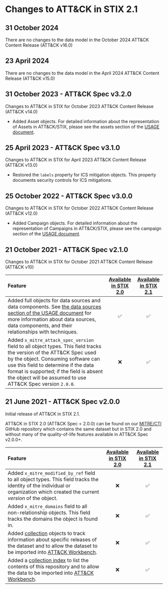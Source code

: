 # Changes to ATT&CK in STIX 2.1

## 31 October 2024

There are no changes to the data model in the October 2024 ATT&CK Content Release (ATT&CK v16.0)

## 23 April 2024

There are no changes to the data model in the April 2024 ATT&CK Content Release (ATT&CK v15.0)

## 31 October 2023 - ATT&CK Spec v3.2.0

Changes to ATT&CK in STIX for October 2023 ATT&CK Content Release (ATT&CK v14.0)

* Added Asset objects. For detailed information about the representation of Assets in ATT&CK/STIX, please see the assets section of the [USAGE document](https://github.com/mitre-attack/attack-stix-data/blob/master/USAGE.md#assets).

## 25 April 2023 - ATT&CK Spec v3.1.0

Changes to ATT&CK in STIX for April 2023 ATT&CK Content Release (ATT&CK v13.0)

* Restored the `labels` property for ICS mitigation objects. This property documents security controls for ICS mitigations.

## 25 October 2022 - ATT&CK Spec v3.0.0

Changes to ATT&CK in STIX for October 2022 ATT&CK Content Release (ATT&CK v12.0)

* Added Campaign objects. For detailed information about the representation of Campaigns in ATT&CK/STIX, please see the campaign section of the [USAGE document](https://github.com/mitre-attack/attack-stix-data/blob/master/USAGE.md#campaigns).

## 21 October 2021 - ATT&CK Spec v2.1.0
Changes to ATT&CK in STIX for October 2021 ATT&CK Content Release (ATT&CK v10)

| Feature | [Available in STIX 2.0](https://github.com/mitre/cti) | [Available in STIX 2.1](https://github.com/mitre-attack/attack-stix-data) |
|:--------|:-----------------------------------------------------:|:-------------------------------------------------------------------------:|
| Added full objects for data sources and data components. See [the data sources section of the USAGE document](https://github.com/mitre-attack/attack-stix-data/blob/master/USAGE.md#data-sources-and-data-components) for more information about data sources, data components, and their relationships with techniques. | :white_check_mark: | :white_check_mark: |
| Added `x_mitre_attack_spec_version` field to all object types. This field tracks the version of the ATT&CK Spec used by the object. Consuming software can use this field to determine if the data format is supported; if the field is absent the object will be assumed to use ATT&CK Spec version `2.0.0`. | :x: | :white_check_mark: |

## 21 June 2021 - ATT&CK Spec v2.0.0
Initial release of ATT&CK in STIX 2.1.

ATT&CK in STIX 2.0 (ATT&CK Spec < 2.0.0) can be found on our [MITRE/CTI](https://github.com/mitre/cti) GitHub repository which contains the same dataset but in STIX 2.0 and without many of the quality-of-life features available in ATT&CK Spec v2.0.0+.

| Feature | [Available in STIX 2.0](https://github.com/mitre/cti) | [Available in STIX 2.1](https://github.com/mitre-attack/attack-stix-data) |
|:--------|:-----------------------------------------------------:|:-------------------------------------------------------------------------:|
| Added `x_mitre_modified_by_ref` field to all object types. This field tracks the identity of the individual or organization which created the current _version_ of the object. | :x: | :white_check_mark: | 
| Added `x_mitre_domains` field to all non-relationship objects. This field tracks the domains the object is found in. | :x: | :white_check_mark: |
| Added [collection](https://github.com/center-for-threat-informed-defense/attack-workbench-frontend/blob/master/docs/collections.md) objects to track information about specific releases of the dataset and to allow the dataset to be imported into [ATT&CK Workbench](https://github.com/center-for-threat-informed-defense/attack-workbench-frontend/). | :x: | :white_check_mark: |
| Added a [collection index](https://github.com/center-for-threat-informed-defense/attack-workbench-frontend/blob/master/docs/collections.md) to list the contents of this repository and to allow the data to be imported into [ATT&CK Workbench](https://github.com/center-for-threat-informed-defense/attack-workbench-frontend/). | :x: | :white_check_mark: |